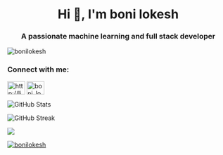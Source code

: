 <h1 align="center">Hi 👋, I'm boni lokesh</h1>
<h3 align="center">A passionate machine learning and full stack developer</h3>

<p align="left"> <img src="https://komarev.com/ghpvc/?username=bonilokesh&label=Profile%20views&color=0e75b6&style=flat" alt="bonilokesh" /> </p>


<h3 align="left">Connect with me:</h3>
<p align="left">
<a href="https://linkedin.com/in/http://linkedin.com/in/lokesh-boni-2ba033240" target="blank"><img align="center" src="https://raw.githubusercontent.com/rahuldkjain/github-profile-readme-generator/master/src/images/icons/Social/linked-in-alt.svg" alt="http://linkedin.com/in/lokesh-boni-2ba033240" height="30" width="40" /></a>
<a href="https://www.leetcode.com/boni_lokesh123" target="blank"><img align="center" src="https://raw.githubusercontent.com/rahuldkjain/github-profile-readme-generator/master/src/images/icons/Social/leet-code.svg" alt="boni_lokesh123" height="30" width="40" /></a>
</p>

![GitHub Stats](https://github-readme-stats.vercel.app/api?username=bonilokesh&show_icons=true&theme=radical)


![GitHub Streak](https://github-readme-streak-stats.herokuapp.com/?user=bonilokesh&theme=radical)

![](https://github-readme-stats.vercel.app/api/top-langs/?username=bonilokesh&theme=radical&hide_border=false&include_all_commits=false&count_private=false&layout=compact)
<p align="left"> <a href="https://github.com/ryo-ma/github-profile-trophy"><img src="https://github-profile-trophy.vercel.app/?username=bonilokesh" alt="bonilokesh" /></a> </p>


